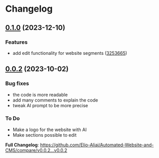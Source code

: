 # Changelog

## [0.1.0](https://github.com/Elio-Aliaj/Automated-Website-and-CMS/compare/v0.0.2...v0.1.0) (2023-12-10)


### Features

* add edit functionality for website segments ([3253665](https://github.com/Elio-Aliaj/Automated-Website-and-CMS/commit/32536658037ae9873743afcfe611ed1e391fbf51))

## [0.0.2](https://github.com/Elio-Aliaj/Automated-Website-and-CMS/compare/v0.0.2...v0.0.2) (2023-10-02)

### Bug fixes

- the code is more readable
- add many comments to explain the code
- tweak AI prompt to be more precise

### To Do

- Make a logo for the website with AI
- Make sections possible to edit

**Full Changelog**: https://github.com/Elio-Aliaj/Automated-Website-and-CMS/compare/v0.0.2...v0.0.2
